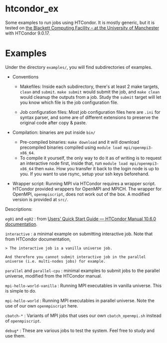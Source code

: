 # htcondor_ex

Some examples to run jobs using HTCondor. It is mostly generic, but it is tested on [the Blackett Computing Facility – at the University of Manchester](https://www.blackett.manchester.ac.uk/) with HTCondor 9.0.17.

# Examples

Under the directory `examples/`, you will find subdirectories of examples.

- Conventions

    - Makefiles: Inside each subdirectory, there's at least 2 make targets, `clean` and `submit`. `make submit` would submit the job, and `make clean` would cleanup the outputs from a job. Study the `submit` target will let you know which file is the job configuration file.

    - Job configuration files: Most job configuration files here are `.ini` for syntax parser, and some are of different extensions to preserve the original code after copy & paste.

- Compilation: binaries are put inside `bin/`
    - Pre-compiled binaries: `make download` and it will download precompiled binaries compiled using `module load mpi/openmpi3-x86_64`.
    - To compile it yourself, the only way to do it as of writing is to request an interactive node first, inside that, run `module load mpi/openmpi3-x86_64` then `make`. How you transfer it back to the login node is up to you. If you want to use rsync, setup your ssh keys beforehand.
- Wrapper script: Running MPI via HTCondor requires a wrapper script. HTCondor provided wrappers for OpenMPI and MPICH. The wrapper for OpenMPI, `openmpiscript`, does not work out of the box. A modified version is provided at `src/`.

Descriptions:

`eg01` and `eg02`
: from [Users’ Quick Start Guide — HTCondor Manual 10.6.0 documentation](https://htcondor.readthedocs.io/en/latest/users-manual/quick-start-guide.html).

`interactive`
: a minimal example on submitting interactive job. Note that from HTCondor documentation,

    > The interactive job is a vanilla universe job.

    And therefore you cannot submit interactive job in the parallel universe (i.e. multi-nodes jobs) for example.

`parallel` and `parallel-cpu`
: minimal examples to submit jobs to the parallel universe, modified from the HTCondor manual.

`mpi-hello-world-vanilla`
: Running MPI executables in vanilla universe. This is simple to do.

`mpi-hello-world`
: Running MPI executables in parallel universe. Note the use of our own `openmpiscript` here.

`cbatch-*`
: Variants of MPI jobs that uses our own `cbatch_openmpi.sh` instead of `openmpiscript`.

`debug*`
: These are various jobs to test the system. Feel free to study and use them.
